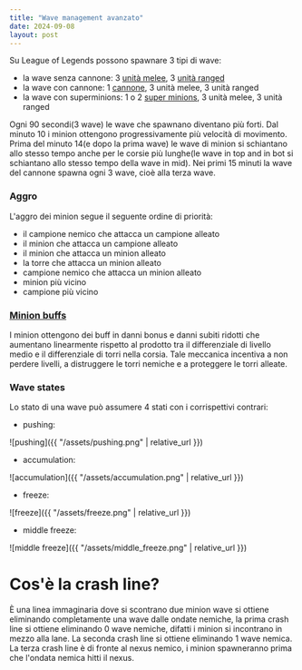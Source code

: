 ```yaml
---
title: "Wave management avanzato"
date: 2024-09-08
layout: post
---
```


Su League of Legends possono spawnare 3 tipi di wave:
- la wave senza cannone: 3 [unità melee](https://leagueoflegends.fandom.com/wiki/Melee_minion), 3 [unità ranged](https://leagueoflegends.fandom.com/wiki/Caster_minion)
- la wave con cannone: 1 [cannone](https://leagueoflegends.fandom.com/wiki/Siege_minion), 3 unità melee, 3 unità ranged
- la wave con superminions: 1 o 2 [super minions](https://leagueoflegends.fandom.com/wiki/Super_minion), 3 unità melee, 3 unità ranged

Ogni 90 secondi(3 wave) le wave che spawnano diventano più forti. Dal minuto 10 i minion ottengono progressivamente più velocità di movimento. Prima del minuto 14(e dopo la prima wave) le wave di minion si schiantano allo stesso tempo anche per le corsie più lunghe(le wave in top and in bot si schiantano allo stesso tempo della wave in mid). Nei primi 15 minuti la wave del cannone spawna ogni 3 wave, cioè alla terza wave.

### Aggro

L'aggro dei minion segue il seguente ordine di priorità:
- il campione nemico che attacca un campione alleato
- il minion che attacca un campione alleato
- il minion che attacca un minion alleato
- la torre che attacca un minion alleato
- campione nemico che attacca un minion alleato
- minion più vicino
- campione più vicino

### [Minion buffs](https://leagueoflegends.fandom.com/wiki/Minion_(League_of_Legends)#Buffs)

I minion ottengono dei buff in danni bonus e danni subiti ridotti che aumentano linearmente rispetto al prodotto tra il differenziale di livello medio e il differenziale di torri nella corsia. Tale meccanica incentiva a non perdere livelli, a distruggere le torri nemiche e a proteggere le torri alleate.


### Wave states

Lo stato di una wave può assumere 4 stati con i corrispettivi contrari:
- pushing:

![pushing]({{ "/assets/pushing.png" | relative_url }})
- accumulation:

![accumulation]({{ "/assets/accumulation.png" | relative_url }})
- freeze:

![freeze]({{ "/assets/freeze.png" | relative_url }})
- middle freeze:

![middle freeze]({{ "/assets/middle_freeze.png" | relative_url }})

# Cos'è la crash line?

È una linea immaginaria dove si scontrano due minion wave si ottiene eliminando completamente una wave dalle ondate nemiche, la prima crash line si ottiene eliminando 0 wave nemiche, difatti i minion si incontrano in mezzo alla lane. La seconda crash line si ottiene eliminando 1 wave nemica. La terza crash line è di fronte al nexus nemico, i minion spawneranno prima che l'ondata nemica hitti il nexus.
